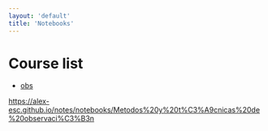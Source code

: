 ```yaml
---
layout: 'default'
title: 'Notebooks'
---
```


# Course list

* [obs](notebooks/Metodos%20y%20t%C3%A9cnicas%20de%20observaci%C3%B3n.md)

https://alex-esc.github.io/notes/notebooks/Metodos%20y%20t%C3%A9cnicas%20de%20observaci%C3%B3n
